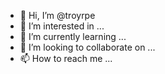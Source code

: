 - 👋 Hi, I’m @troyrpe
- 👀 I’m interested in ...
- 🌱 I’m currently learning ...
- 💞️ I’m looking to collaborate on ...
- 📫 How to reach me ...

<!---
troyrpe/troyrpe is a ✨ special ✨ repository because its `README.md` (this file) appears on your GitHub profile.
You can click the Preview link to take a look at your changes.
--->
